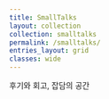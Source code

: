 ```yaml
---
title: SmallTalks
layout: collection
collection: smalltalks
permalink: /smalltalks/
entries_layout: grid
classes: wide
---
```


후기와 회고, 잡담의 공간

